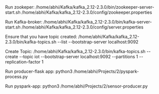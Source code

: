 Run zookeper: 
/home/abhi/Kafka/kafka_2.12-2.3.0/bin/zookeeper-server-start.sh /home/abhi/Kafka/kafka_2.12-2.3.0/config/zookeeper.properties

Run Kafka-broker:
/home/abhi/Kafka/kafka_2.12-2.3.0/bin/kafka-server-start.sh /home/abhi/Kafka/kafka_2.12-2.3.0/config/server.properties

Ensure that you have topic created:
/home/abhi/Kafka/kafka_2.12-2.3.0/bin/kafka-topics.sh --list --bootstrap-server localhost:9092

Create Topic:
/home/abhi/Kafka/kafka_2.12-2.3.0/bin/kafka-topics.sh --create --topic iot --bootstrap-server localhost:9092 --partitions 1 --replication-factor 1

Run producer-flask app:
python3 /home/abhi/Projects/2/pyspark-process.py

Run pyspark-app:
python3 /home/abhi/Projects/2/sensor-producer.py
